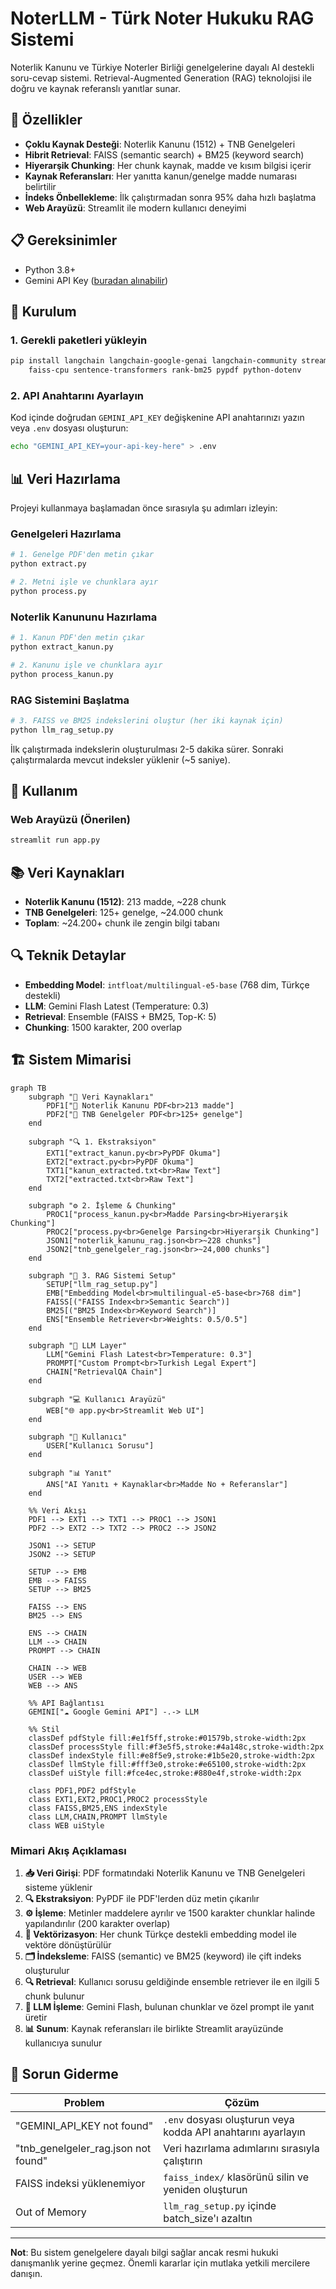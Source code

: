 # NoterLLM - Türk Noter Hukuku RAG Sistemi

Noterlik Kanunu ve Türkiye Noterler Birliği genelgelerine dayalı AI destekli soru-cevap sistemi. Retrieval-Augmented Generation (RAG) teknolojisi ile doğru ve kaynak referanslı yanıtlar sunar.

## 🚀 Özellikler

- **Çoklu Kaynak Desteği**: Noterlik Kanunu (1512) + TNB Genelgeleri
- **Hibrit Retrieval**: FAISS (semantic search) + BM25 (keyword search)
- **Hiyerarşik Chunking**: Her chunk kaynak, madde ve kısım bilgisi içerir
- **Kaynak Referansları**: Her yanıtta kanun/genelge madde numarası belirtilir
- **İndeks Önbellekleme**: İlk çalıştırmadan sonra 95% daha hızlı başlatma
- **Web Arayüzü**: Streamlit ile modern kullanıcı deneyimi

## 📋 Gereksinimler

- Python 3.8+
- Gemini API Key ([buradan alınabilir](https://makersuite.google.com/app/apikey))

## 🔧 Kurulum

### 1. Gerekli paketleri yükleyin
```bash
pip install langchain langchain-google-genai langchain-community streamlit \
    faiss-cpu sentence-transformers rank-bm25 pypdf python-dotenv
```

### 2. API Anahtarını Ayarlayın
Kod içinde doğrudan `GEMINI_API_KEY` değişkenine API anahtarınızı yazın veya `.env` dosyası oluşturun:
```bash
echo "GEMINI_API_KEY=your-api-key-here" > .env
```

## 📊 Veri Hazırlama

Projeyi kullanmaya başlamadan önce sırasıyla şu adımları izleyin:

### Genelgeleri Hazırlama
```bash
# 1. Genelge PDF'den metin çıkar
python extract.py

# 2. Metni işle ve chunklara ayır
python process.py
```

### Noterlik Kanununu Hazırlama
```bash
# 1. Kanun PDF'den metin çıkar
python extract_kanun.py

# 2. Kanunu işle ve chunklara ayır
python process_kanun.py
```

### RAG Sistemini Başlatma
```bash
# 3. FAISS ve BM25 indekslerini oluştur (her iki kaynak için)
python llm_rag_setup.py
```

İlk çalıştırmada indekslerin oluşturulması 2-5 dakika sürer. Sonraki çalıştırmalarda mevcut indeksler yüklenir (~5 saniye).

## 💬 Kullanım

### Web Arayüzü (Önerilen)
```bash
streamlit run app.py
```

## 📚 Veri Kaynakları

- **Noterlik Kanunu (1512)**: 213 madde, ~228 chunk
- **TNB Genelgeleri**: 125+ genelge, ~24.000 chunk
- **Toplam**: ~24.200+ chunk ile zengin bilgi tabanı

## 🔍 Teknik Detaylar

- **Embedding Model**: `intfloat/multilingual-e5-base` (768 dim, Türkçe destekli)
- **LLM**: Gemini Flash Latest (Temperature: 0.3)
- **Retrieval**: Ensemble (FAISS + BM25, Top-K: 5)
- **Chunking**: 1500 karakter, 200 overlap

## 🏗️ Sistem Mimarisi

```mermaid
graph TB
    subgraph "📁 Veri Kaynakları"
        PDF1["📄 Noterlik Kanunu PDF<br>213 madde"]
        PDF2["📄 TNB Genelgeler PDF<br>125+ genelge"]
    end

    subgraph "🔍 1. Ekstraksiyon"
        EXT1["extract_kanun.py<br>PyPDF Okuma"]
        EXT2["extract.py<br>PyPDF Okuma"]
        TXT1["kanun_extracted.txt<br>Raw Text"]
        TXT2["extracted.txt<br>Raw Text"]
    end

    subgraph "⚙️ 2. İşleme & Chunking"
        PROC1["process_kanun.py<br>Madde Parsing<br>Hiyerarşik Chunking"]
        PROC2["process.py<br>Genelge Parsing<br>Hiyerarşik Chunking"]
        JSON1["noterlik_kanunu_rag.json<br>~228 chunks"]
        JSON2["tnb_genelgeler_rag.json<br>~24,000 chunks"]
    end

    subgraph "🧠 3. RAG Sistemi Setup"
        SETUP["llm_rag_setup.py"]
        EMB["Embedding Model<br>multilingual-e5-base<br>768 dim"]
        FAISS[("FAISS Index<br>Semantic Search")]
        BM25[("BM25 Index<br>Keyword Search")]
        ENS["Ensemble Retriever<br>Weights: 0.5/0.5"]
    end

    subgraph "🤖 LLM Layer"
        LLM["Gemini Flash Latest<br>Temperature: 0.3"]
        PROMPT["Custom Prompt<br>Turkish Legal Expert"]
        CHAIN["RetrievalQA Chain"]
    end

    subgraph "💻 Kullanıcı Arayüzü"
        WEB["🌐 app.py<br>Streamlit Web UI"]
    end

    subgraph "👤 Kullanıcı"
        USER["Kullanıcı Sorusu"]
    end

    subgraph "📊 Yanıt"
        ANS["AI Yanıtı + Kaynaklar<br>Madde No + Referanslar"]
    end

    %% Veri Akışı
    PDF1 --> EXT1 --> TXT1 --> PROC1 --> JSON1
    PDF2 --> EXT2 --> TXT2 --> PROC2 --> JSON2
    
    JSON1 --> SETUP
    JSON2 --> SETUP
    
    SETUP --> EMB
    EMB --> FAISS
    SETUP --> BM25
    
    FAISS --> ENS
    BM25 --> ENS
    
    ENS --> CHAIN
    LLM --> CHAIN
    PROMPT --> CHAIN
    
    CHAIN --> WEB
    USER --> WEB
    WEB --> ANS
    
    %% API Bağlantısı
    GEMINI["☁️ Google Gemini API"] -.-> LLM

    %% Stil
    classDef pdfStyle fill:#e1f5ff,stroke:#01579b,stroke-width:2px
    classDef processStyle fill:#f3e5f5,stroke:#4a148c,stroke-width:2px
    classDef indexStyle fill:#e8f5e9,stroke:#1b5e20,stroke-width:2px
    classDef llmStyle fill:#fff3e0,stroke:#e65100,stroke-width:2px
    classDef uiStyle fill:#fce4ec,stroke:#880e4f,stroke-width:2px
    
    class PDF1,PDF2 pdfStyle
    class EXT1,EXT2,PROC1,PROC2 processStyle
    class FAISS,BM25,ENS indexStyle
    class LLM,CHAIN,PROMPT llmStyle
    class WEB uiStyle
```

### Mimari Akış Açıklaması

1. **📥 Veri Girişi**: PDF formatındaki Noterlik Kanunu ve TNB Genelgeleri sisteme yüklenir
2. **🔍 Ekstraksiyon**: PyPDF ile PDF'lerden düz metin çıkarılır
3. **⚙️ İşleme**: Metinler maddelere ayrılır ve 1500 karakter chunklar halinde yapılandırılır (200 karakter overlap)
4. **🧠 Vektörizasyon**: Her chunk Türkçe destekli embedding model ile vektöre dönüştürülür
5. **🗂️ İndeksleme**: FAISS (semantic) ve BM25 (keyword) ile çift indeks oluşturulur
6. **🔍 Retrieval**: Kullanıcı sorusu geldiğinde ensemble retriever ile en ilgili 5 chunk bulunur
7. **🤖 LLM İşleme**: Gemini Flash, bulunan chunklar ve özel prompt ile yanıt üretir
8. **📊 Sunum**: Kaynak referansları ile birlikte Streamlit arayüzünde kullanıcıya sunulur

## 🐛 Sorun Giderme

| Problem | Çözüm |
|---------|-------|
| "GEMINI_API_KEY not found" | `.env` dosyası oluşturun veya kodda API anahtarını ayarlayın |
| "tnb_genelgeler_rag.json not found" | Veri hazırlama adımlarını sırasıyla çalıştırın |
| FAISS indeksi yüklenemiyor | `faiss_index/` klasörünü silin ve yeniden oluşturun |
| Out of Memory | `llm_rag_setup.py` içinde batch_size'ı azaltın |

---

**Not**: Bu sistem genelgelere dayalı bilgi sağlar ancak resmi hukuki danışmanlık yerine geçmez. Önemli kararlar için mutlaka yetkili mercilere danışın.

